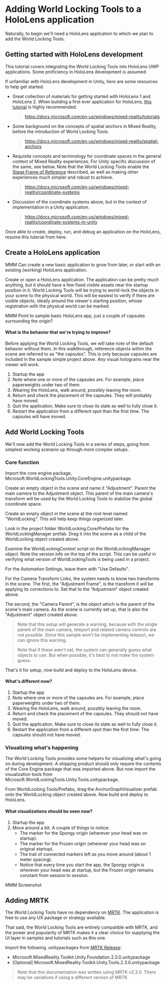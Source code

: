 # Adding World Locking Tools to a HoloLens application

Naturally, to begin we'll need a HoloLens application to which we plan to add the World Locking Tools.  

## Getting started with HoloLens development

This tutorial covers integrating the World Locking Tools into HoloLens UWP applications. Some proficiency in HoloLens development is assumed.

If unfamiliar with HoloLens development in Unity, here are some resources to help get started. 

* Great collection of materials for getting started with HoloLens 1 and HoloLens 2. When building a first ever application for HoloLens, [this tutorial](https://docs.microsoft.com/en-us/windows/mixed-reality/holograms-100) is highly recommended.
   
  > https://docs.microsoft.com/en-us/windows/mixed-reality/tutorials

* Some background on the concepts of spatial anchors in Mixed Reality, before the introduction of World Locking Tools.
  
  > https://docs.microsoft.com/en-us/windows/mixed-reality/spatial-anchors

* Requisite concepts and terminology for coordinate spaces in the general context of Mixed Reality experiences. For Unity specific discussion of the same, see below. Note that the World Locking Tools enable the [Stage Frame of Reference](https://docs.microsoft.com/en-us/windows/mixed-reality/coordinate-systems#stage-frame-of-reference) described, as well as making other experiences much simpler and robust to achieve.
  > https://docs.microsoft.com/en-us/windows/mixed-reality/coordinate-systems

* Discussion of the coordinate systems above, but in the context of implementation in a Unity application.
 
  > https://docs.microsoft.com/en-us/windows/mixed-reality/coordinate-systems-in-unity

Once able to create, deploy, run, and debug an application on the HoloLens, resume this tutorial from here.

## Create a HoloLens application

MMM Can create a new basic application to grow from later, or start with an existing (working) HoloLens application.

Create or open a HoloLens application. The application can be pretty much anything, but it should have a few fixed visible assets near the startup position in it. World Locking Tools will be trying to world-lock the objects in your scene to the physical world. This will be easiest to verify if there are visible objects, ideally around the viewer's starting position, whose registration with the physical world can be marked.

MMM Point to sample basic HoloLens app, just a couple of capsules surrounding the origin?

#### What is the behavior that we're trying to improve?

Before applying the World Locking Tools, we will take note of the default behavior without them. In this walkthrough, reference objects within the scene are referred to as "the capsules". This is only because capsules are included in the sample simple project above. Any visual holograms near the viewer will work. 

1) Startup the app
2) Note where one or more of the capsules are. For example, place paperweights under two of them.
3) Wearing the HoloLens, walk around, possibly leaving the room.
4) Return and check the placement of the capsules. They will probably have moved.
5) Quit the application. Make sure to close its slate as well to fully close it.
6) Restart the application from a different spot than the first time. The capsules will have moved.

## Add World Locking Tools

We'll now add the World Locking Tools in a series of steps, going from simplest working scenario up through more complex setups.

### Core function

Import the core engine package, Microsoft.WorldLockingTools.Unity.CoreEngine.unitypackage.

Create an empty object in the scene and name it "Adjustment". Parent the main camera to the Adjustment object. This parent of the main camera's transform will be used by the World Locking Tools to stabilize the global coordinate space.

Create an empty object in the scene at the root level named "WorldLocking". This will help keep things organized later.

Look in the project folder WorldLocking.Core/Prefabs for the WorldLockingManager prefab. Drag it into the scene as a child of the WorldLocking object created above.

Examine the WorldLockingContext script on the WorldLockingManager object. Note the version info on the top of the script. This can be useful in verifying what version of WorldLockingTools is being used in a project.

For the Automation Settings, leave them with "Use Defaults". 

For the Camera Transform Links, the system needs to know two transforms in the scene. The first, the "Adjustment Frame", is the transform it will be applying its corrections to. Set that to the "Adjustment" object created above. 

The second, the "Camera Parent", is the object which is the parent of the scene's main camera. As the scene is currently set up, that is also the "Adjustment" object created above. 

> Note that this setup will generate a warning, because with the single parent of the main camera, teleport and related camera controls are not possible. Since this sample won't be implementing teleport, we can ignore this warning.

> Note that if these aren't set, the system can generally guess what objects to use. But when possible, it's best to not make the system guess.

That's it for setup, now build and deploy to the HoloLens device.

#### What's different now? 

1) Startup the app
2) Note where one or more of the capsules are. For example, place paperweights under two of them.
3) Wearing the HoloLens, walk around, possibly leaving the room.
4) Return and check the placement of the capsules. They should not have moved.
5) Quit the application. Make sure to close its slate as well to fully close it.
6) Restart the application from a different spot than the first time. The capsules should not have moved.

### Visualizing what's happening

The World Locking Tools provides some helpers for visualizing what's going on during development. A shipping product should only require the contents of the Core Engine package that was imported above. But now import the visualization tools from Microsoft.WorldLockingTools.Unity.Tools.unitypackage.

From WorldLocking.Tools/Prefabs, drag the AnchorGraphVisualizer prefab onto the WorldLocking object created above. Now build and deploy to HoloLens.

#### What visualizations should be seen now?

1) Startup the app
2) Move around a bit. A couple of things to notice:
    * The marker for the Spongy origin (wherever your head was on startup).
    * The marker for the Frozen origin (wherever your head was on original startup).
    * The trail of connected markers left as you move around (about 1 meter spacing).
    * Notice that every time you start the app, the Spongy origin is wherever your head was at startup, but the Frozen origin remains constant from session to session.

MMM Screenshot

## Adding MRTK

The World Locking Tools have no dependency on [MRTK](https://microsoft.github.io/MixedRealityToolkit-Unity/README.html). The application is free to use any UX package or strategy available. 

That said, the World Locking Tools are entirely compatible with MRTK, and the power and popularity of MRTK makes it a clear choice for supplying the UI layer in samples and tutorials such as this one.

Import the following .unitypackages from [MRTK Release](https://github.com/microsoft/MixedRealityToolkit-Unity/releases):

* Microsoft.MixedReality.Toolkit.Unity.Foundation.2.3.0.unitypackage
* [Optional] Microsoft.MixedReality.Toolkit.Unity.Tools.2.3.0.unitypackage

> Note that this documentation was written using MRTK v2.3.0. There may be variations if using a different version of MRTK.



